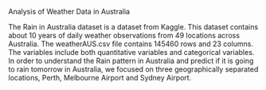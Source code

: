 Analysis of Weather Data in Australia

The Rain in Australia dataset is a dataset from Kaggle. This dataset contains about 10 years of daily weather observations from 49 locations across Australia. The weatherAUS.csv file contains 145460 rows and 23 columns. The variables include both quantitative variables and categorical variables. In order to understand the Rain pattern in Australia and predict if it is going to rain tomorrow in Australia, we focused on three geographically separated locations, Perth, Melbourne Airport and Sydney Airport.
